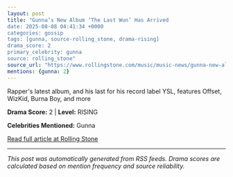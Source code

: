 ```yaml
---
layout: post
title: "Gunna’s New Album ‘The Last Wun’ Has Arrived
date: 2025-08-08 04:41:34 +0000
categories: gossip
tags: [gunna, source-rolling_stone, drama-rising]
drama_score: 2
primary_celebrity: gunna
source: rolling_stone"
source_url: "https://www.rollingstone.com/music/music-news/gunna-new-album-the-last-wun-1235403328/"
mentions: {gunna: 2}
---
```



Rapper's latest album, and his last for his record label YSL, features Offset, WizKid, Burna Boy, and more

**Drama Score:** 2 | **Level:** RISING

**Celebrities Mentioned:** Gunna

[Read full article at Rolling Stone](https://www.rollingstone.com/music/music-news/gunna-new-album-the-last-wun-1235403328/)

---
*This post was automatically generated from RSS feeds. Drama scores are calculated based on mention frequency and source reliability.*
